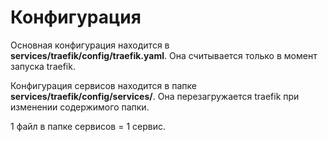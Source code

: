# Конфигурация

Основная конфигурация находится в **services/traefik/config/traefik.yaml**. Она считывается
только в момент запуска traefik.

Конфигурация сервисов находится в папке **services/traefik/config/services/**. Она
перезагружается traefik при изменении содержимого папки.

1 файл в папке сервисов = 1 сервис.

